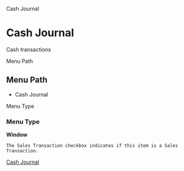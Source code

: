 
Cash Journal
# Cash Journal


Cash transactions

Menu Path
## Menu Path



- Cash Journal

Menu Type
### Menu Type

**Window**

```
The Sales Transaction checkbox indicates if this item is a Sales Transaction.
```

[Cash Journal](../../functional-guide/window/window-cash-journal.md)